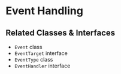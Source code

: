 # Event Handling

## Related Classes & Interfaces
* `Event` class
* `EventTarget` interface
* `EventType` class
* `EventHandler` interface